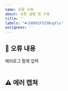 ```yaml
---
name: 오류 수정
about: 오류 설명 및 수정
title: ''
labels: "❤️‍\U0001F525BugFix"
assignees: ''
---
```


## 🤔 오류 내용

에러로그 함께 입력  
<br>

## ⚠ 에러 캡쳐

<br>
